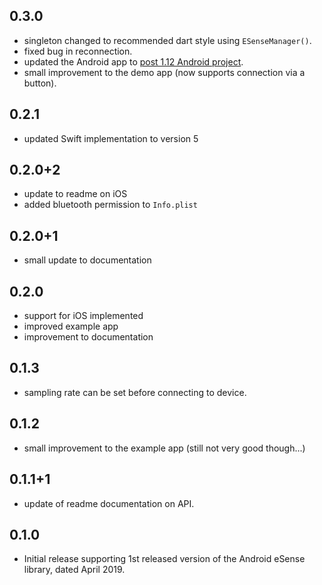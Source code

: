 ## 0.3.0
* singleton changed to recommended dart style using `ESenseManager()`.
* fixed bug in reconnection.
* updated the Android app to [post 1.12 Android project](https://github.com/flutter/flutter/wiki/Upgrading-pre-1.12-Android-projects).
* small improvement to the demo app (now supports connection via a button).

## 0.2.1
* updated Swift implementation to version 5

## 0.2.0+2
* update to readme on iOS 
* added bluetooth permission to `Info.plist`

## 0.2.0+1
* small update to documentation

## 0.2.0
* support for iOS implemented
* improved example app
* improvement to documentation

## 0.1.3
* sampling rate can be set before connecting to device.

## 0.1.2
* small improvement to the example app (still not very good though...)

## 0.1.1+1
* update of readme documentation on API.

## 0.1.0
* Initial release supporting 1st released version of the Android eSense library, dated April 2019. 
